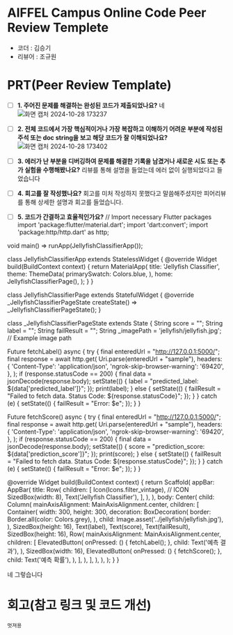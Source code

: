 # AIFFEL Campus Online Code Peer Review Templete
- 코더 : 김승기
- 리뷰어 : 조규원

# PRT(Peer Review Template)
- [ ]  **1. 주어진 문제를 해결하는 완성된 코드가 제출되었나요?**
   네
    ![화면 캡처 2024-10-28 173237](https://github.com/user-attachments/assets/1f1521eb-7e9a-4200-bbff-6a7338ae1dc9)

- [ ]  **2. 전체 코드에서 가장 핵심적이거나 가장 복잡하고 이해하기 어려운 부분에 작성된 
주석 또는 doc string을 보고 해당 코드가 잘 이해되었나요?**
   ![화면 캡처 2024-10-28 173402](https://github.com/user-attachments/assets/aee95ade-f412-4015-82f3-c0892f2a4c65)

        
- [ ]  **3. 에러가 난 부분을 디버깅하여 문제를 해결한 기록을 남겼거나
새로운 시도 또는 추가 실험을 수행해봤나요?**
  리뷰를 통해 설명을 들었는데 에러 없이 실행되었다고 들었습니다

- [ ]  **4. 회고를 잘 작성했나요?**
    회고를 미처 작성하지 못했다고 말씀해주셨지만 피어리뷰를 통해 상세한 설명과 회고를 들었습니다.
         
- [ ]  **5. 코드가 간결하고 효율적인가요?**
 // Import necessary Flutter packages
import 'package:flutter/material.dart';
import 'dart:convert';
import 'package:http/http.dart' as http;

void main() => runApp(JellyfishClassifierApp());

class JellyfishClassifierApp extends StatelessWidget {
  @override
  Widget build(BuildContext context) {
    return MaterialApp(
      title: 'Jellyfish Classifier',
      theme: ThemeData(
        primarySwatch: Colors.blue,
      ),
      home: JellyfishClassifierPage(),
    );
  }
}

class JellyfishClassifierPage extends StatefulWidget {
  @override
  _JellyfishClassifierPageState createState() =>
      _JellyfishClassifierPageState();
}

class _JellyfishClassifierPageState extends State<JellyfishClassifierPage> {
  String score = "";
  String label = "";
  String failResult = "";
  String _imagePath = 'jellyfish/jellyfish.jpg'; // Example image path

  Future<void> fetchLabel() async {
    try {
      final enteredUrl = "http://127.0.0.1:5000/";
      final response = await http.get(
        Uri.parse(enteredUrl + "sample"),
        headers: {
          'Content-Type': 'application/json',
          'ngrok-skip-browser-warning': '69420',
        },
      );
      if (response.statusCode == 200) {
        final data = jsonDecode(response.body);
        setState(() {
          label = "predicted_label: ${data['predicted_label']}";
        });
        print(label);
      } else {
        setState(() {
          failResult =
              "Failed to fetch data. Status Code: ${response.statusCode}";
        });
      }
    } catch (e) {
      setState(() {
        failResult = "Error: $e";
      });
    }
  }

  Future<void> fetchScore() async {
    try {
      final enteredUrl = "http://127.0.0.1:5000/";
      final response = await http.get(
        Uri.parse(enteredUrl + "sample"),
        headers: {
          'Content-Type': 'application/json',
          'ngrok-skip-browser-warning': '69420',
        },
      );
      if (response.statusCode == 200) {
        final data = jsonDecode(response.body);
        setState(() {
          score = "prediction_score: ${data['prediction_score']}";
        });
        print(score);
      } else {
        setState(() {
          failResult =
              "Failed to fetch data. Status Code: ${response.statusCode}";
        });
      }
    } catch (e) {
      setState(() {
        failResult = "Error: $e";
      });
    }
  }

  @override
  Widget build(BuildContext context) {
    return Scaffold(
      appBar: AppBar(
        title: Row(
          children: [
            Icon(Icons.filter_vintage), // ICON
            SizedBox(width: 8),
            Text('Jellyfish Classifier'),
          ],
        ),
      ),
      body: Center(
        child: Column(
          mainAxisAlignment: MainAxisAlignment.center,
          children: <Widget>[
            Container(
              width: 300,
              height: 300,
              decoration: BoxDecoration(
                border: Border.all(color: Colors.grey),
              ),
              child: Image.asset('../jellyfish/jellyfish.jpg'),
            ),
            SizedBox(height: 16),
            Text(label),
            Text(score),
            Text(failResult),
            SizedBox(height: 16),
            Row(
              mainAxisAlignment: MainAxisAlignment.center,
              children: [
                ElevatedButton(
                  onPressed: () {
                    fetchLabel();
                  },
                  child: Text('예측 결과'),
                ),
                SizedBox(width: 16),
                ElevatedButton(
                  onPressed: () {
                    fetchScore();
                  },
                  child: Text('예측 확률'),
                ),
              ],
            ),
          ],
        ),
      ),
    );
  }
}

네 그렇습니다

# 회고(참고 링크 및 코드 개선)
```
멋져용
```
